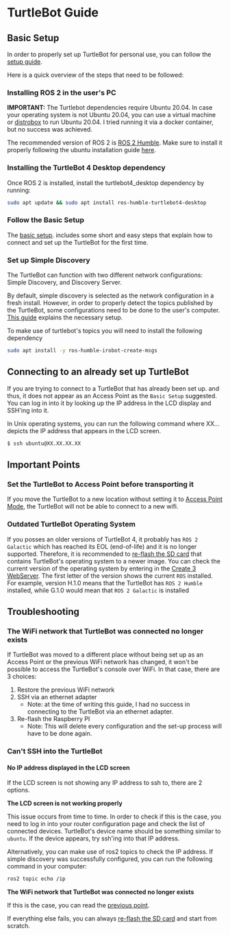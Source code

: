 # TurtleBot Guide

## Basic Setup

In order to properly set up TurtleBot for personal use, you can follow the [setup guide](https://turtlebot.github.io/turtlebot4-user-manual/overview/).

Here is a quick overview of the steps that need to be followed:

### Installing ROS 2 in the user's PC

**IMPORTANT:** The Turtlebot dependencies require Ubuntu 20.04. In case your operating system is not Ubuntu 20.04, you can use a virtual machine or [distrobox](https://github.com/89luca89/distrobox) to run Ubuntu 20.04. I tried running it via a docker container, but no success was achieved.

The recommended version of ROS 2 is [ROS 2 Humble](https://docs.ros.org/en/humble/index.html). Make sure to install it properly following the ubuntu installation guide [here](https://docs.ros.org/en/humble/Installation/Ubuntu-Install-Debians.html).

### Installing the TurtleBot 4 Desktop dependency

Once ROS 2 is installed, install the turtlebot4_desktop dependency by running:

```bash
sudo apt update && sudo apt install ros-humble-turtlebot4-desktop
```

### Follow the Basic Setup

The [basic setup](https://turtlebot.github.io/turtlebot4-user-manual/setup/basic.html). includes some short and easy steps that explain how to connect and set up the TurtleBot for the first time.

### Set up Simple Discovery

The TurtleBot can function with two different network configurations: Simple Discovery, and Discovery Server.

By default, simple discovery is selected as the network configuration in a fresh install. However, in order to properly detect the topics published by the TurtleBot, some configurations need to be done to the user's computer. [This guide](https://turtlebot.github.io/turtlebot4-user-manual/setup/simple_discovery.html) explains the necessary setup.

To make use of turtlebot's topics you will need to install the following dependency

```bash
sudo apt install -y ros-humble-irobot-create-msgs
```

## Connecting to an already set up TurtleBot

If you are trying to connect to a TurtleBot that has already been set up. and thus, it does not appear as an Access Point as the `Basic Setup` suggested. You can log in into it by looking up the IP address in the LCD display and SSH'ing into it.

In Unix operating systems, you can run the following command where XX... depicts the IP address that appears in the LCD screen.

```bash
$ ssh ubuntu@XX.XX.XX.XX
```

## Important Points

### Set the TurtleBot to Access Point before transporting it

If you move the TurtleBot to a new location without setting it to [Access Point Mode](https://turtlebot.github.io/turtlebot4-user-manual/setup/basic.html#access-point-mode), the TurtleBot will not be able to connect to a new wifi.

### Outdated TurtleBot Operating System

If you posses an older versions of TurtleBot 4, it probably has `ROS 2 Galactic` which has reached its EOL (end-of-life) and it is no longer supported. Therefore, it is recommended to [re-flash the SD card](https://turtlebot.github.io/turtlebot4-user-manual/setup/basic.html#install-latest-raspberry-pi-image) that contains TurtleBot's operating system to a newer image. You can check the current version of the operating system by entering in the [Create 3 WebServer](https://turtlebot.github.io/turtlebot4-user-manual/setup/basic.html#accessing-the-create-3-webserver). The first letter of the version shows the current `ROS` installed. For example, version H.1.0 means that the TurtleBot has `ROS 2 Humble` installed, while G.1.0 would mean that `ROS 2 Galactic` is installed

## Troubleshooting

### The WiFi network that TurtleBot was connected no longer exists

If TurtleBot was moved to a different place without being set up as an Access Point or the previous WiFi network has changed, it won't be possible to access the TurtleBot's console over WiFi. In that case, there are 3 choices:

1. Restore the previous WiFi network
2. SSH via an ethernet adapter
    * Note: at the time of writing this guide, I had no success in connecting to the TurtleBot via an ethernet adapter.
3. Re-flash the Raspberry PI
    * Note: This will delete every configuration and the set-up process will have to be done again.

### Can't SSH into the TurtleBot

#### No IP address displayed in the LCD screen

If the LCD screen is not showing any IP address to ssh to, there are 2 options.

**The LCD screen is not working properly**

This issue occurs from time to time. In order to check if this is the case, you need to log in into your router configuration page and check the list of connected devices. TurtleBot's device name should be something similar to `ubuntu`. If the device appears, try ssh'ing into that IP address.

Alternatively, you can make use of ros2 topics to check the IP address. If simple discovery was successfully configured, you can run the following command in your computer:

```bash
ros2 topic echo /ip
```

**The WiFi network that TurtleBot was connected no longer exists**

If this is the case, you can read the [previous point](#the-wifi-network-that-turtlebot-was-connected-no-longer-exists).

If everything else fails, you can always [re-flash the SD card](https://turtlebot.github.io/turtlebot4-user-manual/setup/basic.html#install-latest-raspberry-pi-image) and start from scratch.

